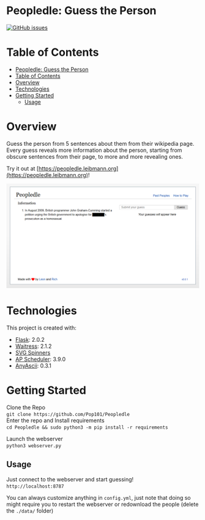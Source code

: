 # Peopledle: Guess the Person

[![GitHub issues](https://img.shields.io/github/issues/Pop101/Peopledle)]([https://](https://github.com/Pop101/Peopledle/issues))

# Table of Contents

- [Peopledle: Guess the Person](#peopledle-guess-the-person)
- [Table of Contents](#table-of-contents)
- [Overview](#overview)
- [Technologies](#technologies)
- [Getting Started](#getting-started)
  - [Usage](#usage)

# Overview

Guess the person from 5 sentences about them from their wikipedia page.
Every guess reveals more information about the person, starting from obscure sentences from their page, to more and more revealing ones.

Try it out at [https://peopledle.leibmann.org](https://peopledle.leibmann.org)!

![Screenshot](.github/screenshot.png)

# Technologies

This project is created with:

- [Flask](https://flask.palletsprojects.com/en/2.0.x/): 2.0.2
- [Waitress](https://docs.pylonsproject.org/projects/waitress/en/stable/): 2.1.2
- [SVG Spinners](https://github.com/n3r4zzurr0/svg-spinners)
- [AP Scheduler](https://apscheduler.readthedocs.io/en/stable/): 3.9.0
- [AnyAscii](https://github.com/anyascii/anyascii): 0.3.1
  
# Getting Started

Clone the Repo \
```git clone https://github.com/Pop101/Peopledle``` \
Enter the repo and Install requirements \
```cd Peopledle && sudo python3 -m pip install -r requirements```

Launch the webserver \
```python3 webserver.py```

## Usage

Just connect to the webserver and start guessing! \
```http://localhost:8787```

You can always customize anything in
```config.yml```, just note that doing so
might require you to restart the webserver
or redownload the people (delete the ```./data/``` folder)
